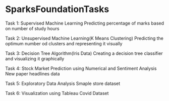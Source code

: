 # SparksFoundationTasks

Task 1: Supervised Machine Learning
Predicting percentage of marks based on number of study hours

Task 2: Unsupervised Machine Learning(K Means Clustering)
Predicting the optimum number od clusters and representing it visually

Task 3: Decision Tree Algorithm(Iris Data)
Creating a decision tree classifier and visualizing it graphically

Task 4: Stock Market Prediction using Numerical and Sentiment Analysis
New paper headlines data

Task 5: Exploratory Data Analysis
Smaple store dataset

Task 6: Visualization using Tableau
Covid Dataset
